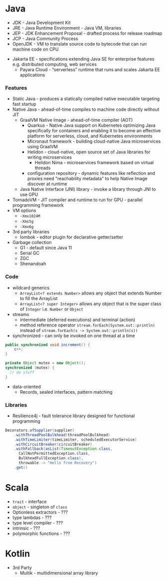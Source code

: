 # Java

- JDK - Java Development Kit
- JRE - Java Runtime Environment - Java VM, libraries
- JEP - JDK Enhancement Proposal - drafted process for release roadmap
- JCP - Java Community Process
- OpenJDK - VM to translate source code to bytecode that can run machine code on CPU

* Jakarta EE - specifications extending Java SE for enterprise features e.g. distributed computing, web services
  * Payara Cloud - “serverless” runtime that runs and scales Jakarta EE applications

### Features

- Static Java - produces a statically compiled native executable targeting fast startup
- Native Java - ahead-of-time compiles to machine code directly without JIT
  - GraalVM Native Image - ahead-of-time compiler (AOT)
    - Quarkus - Native Java support on Kubernetes
optimizing Java specifically for containers and enabling it to become an effective platform for serverless, cloud, and Kubernetes environments
    - Micronaut framework - building cloud-native Java microservices using GraalVM
    - Helidon - cloud-native, open source set of Java libraries for writing microservices
      - Helidon Níma - microservices framework based on virtual threads
    - configuration repository - dynamic features like reflection and proxies need "reachability metadata" to help Native Image discover at runtime 
  - Java Native Interface (JNI) library - invoke a library through JNI to use GPU
- TornadoVM - JIT compiler and runtime to run for GPU - parallel programming framework
- VM options
  - `-Xmx1024M`
  - `-Xms5g`
  - `-Xmx6g`
- 3rd party libraries
  - lombok - editor plugin for declarative getter/setter
- Garbage collection
  - G1 - default since Java 11
  - Serial GC
  - ZGC
  - Shenandoah

### Code

- wildcard generics
  - `ArrayList<? extends Number>` allows any object that extends Number to fill the ArrayList
  - `ArrayList<? super Integer>` allows any object that is the super class of `Integer` i.e. `Number` or `Object`
- streams
  - intermediate (deferred executions) and terminal (action)
  - method reference operator `stream.forEach(System.out::println)` instead of `stream.forEach(s -> System.out::println(s))`
- synchronized - can only be invoked on one thread at a time
```java
public synchronized void increment() {
    c++;
}
```
```java
private Object mutex = new Object();
synchronized (mutex) {
  // do stuff
}
```
- data-oriented
  - Records, sealed interfaces, pattern matching

### Libraries

- Resilience4j - fault tolerance library designed for functional programming
```java
Decorators.ofSupplier(supplier)
    .withThreadPoolBulkhead(threadPoolBulkhead)
    .withTimeLimiter(timeLimiter, scheduledExecutorService)
    .withCircuitBreaker(circuitBreaker)
    .withFallback(asList(TimeoutException.class, 
      CallNotPermittedException.class, 
      BulkheadFullException.class),  
      throwable -> "Hello from Recovery")
    .get()
```

# Scala

- `trait` - interface
- `object` - singleton of `class`
- Optionless extractors - ???
- type lambdas - ???
- type level compiler - ???
- intrinsic - ???
- polymorphic functions - ???

# Kotlin

- 3rd Party
  - Multik - multidimensional array library
